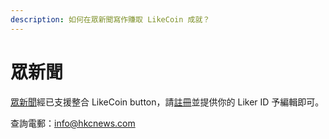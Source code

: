 ```yaml
---
description: 如何在眾新聞寫作賺取 LikeCoin 成就？
---
```


# 眾新聞

[眾新聞](https://www.hkcnews.com/)經已支援整合 LikeCoin button，請[註冊](https://docs.like.co/v/zh/user-guide/liker-id/register)並提供你的 Liker ID 予編輯即可。

查詢電郵：[info@hkcnews.com](mailto:info@hkcnews.com)


